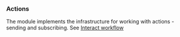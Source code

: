 ### Actions

The module implements the infrastructure for working with actions - sending and subscribing. See [Interact workflow](https://github.com/musescore/muse_framework/wiki/Interact-workflow) 